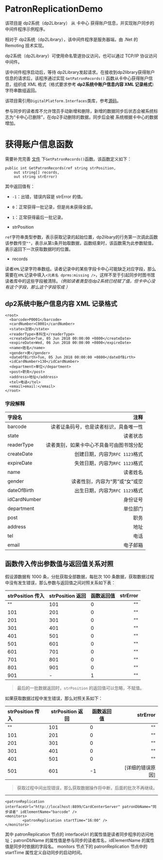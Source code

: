 # PatronReplicationDemo
该项目是 dp2系统（dp2Library） 从 卡中心 获得账户信息，并实现账户同步的中间件程序示例程序。

相对于 dp2系统（dp2Library），该中间件程序是服务器端，由 .Net 的 Remoting 技术实现。

dp2系统（dp2Library）可使用命名管道协议访问，也可以通过 TCP/IP 协议访问中间件。

该中间件程序启动后，等待 dp2Library发起请求。在接收到dp2library获得账户信息的请求后，该程序通过实现 `GetPatronRecords()` 函数从卡中心获得账户信息，组织成 XML 格式（格式要求参考 **dp2系统中账户信息内容 XML 记录格式**） 字符串数组返回。

该项目需引用`DigitalPlatform.Interfaces`类库，参考[源码](https://github.com/DigitalPlatform/dp2/tree/master/DigitalPlatform.Interfaces)。

参与同步的读者库不允许馆员手动新增和删除，新增的数据同步后状态会被系统标志为“卡中心已删除”，在dp2手动删除的数据，同步后会被 系统根据卡中心的数据增加。

# 获得账户信息函数
需要补充完善 [文件](https://github.com/paopaofeng/PatronReplicationDemo/blob/master/PatronReplicationDemo/CardCenterServer.cs) 下`GetPatronRecords()`函数。该函数定义如下：
```
public int GetPatronRecords(ref string strPosition, 
    out string[] records, 
    out string strError)
```
其中返回值有：

- `-1`：出错，错误内容是 strError 的值。
- `0`：正常获得一批记录，但是尚未获得全部。
- `1`：正常获得最后一批记录。


- strPosition

`ref`字符串类型参数，表示获取记录的起始位置，dp2libary的行务第一次调此函数该参数传空`""`，表示从第`1`条开始取数据，函数结束时，该函数需为此参数赋值，表示返回下一次获取数据时的位置。

- records

读者`XML`记录字符串数组。读者记录中的某些字段卡中心可能缺乏对应字段，那么需要在`XML`记录中填入`<元素名 dprms:missing />`，这样不至于引起同步时图书馆读者库中的这些字段被清除。*（例如读者类型在dp2系统已经赋了值，但卡中心没有这个字段，那么这个字段写成 <readerType dprms:missing/>）*

## dp2系统中账户信息内容 XML 记录格式

```
<root>
  <barcode>P0001</barcode> 
  <cardNumber>C0001</cardNumber> 
  <state>注销</state> 
  <readerType>本科生</readerType> 
  <createDate>Tue, 05 Jun 2018 00:00:00 +0800</createDate> 
  <expireDate>Wed, 06 Jun 2018 00:00:00 +0800</expireDate> 
  <name>姓名</name> 
  <gender>男</gender> 
  <dateOfBirth>Tue, 05 Jun 2018 00:00:00 +0800</dateOfBirth> 
  <idCardNumber>130</idCardNumber> 
  <department>单位</department> 
  <post>职务</post> 
  <address>地址</address> 
  <tel>电话</tel> 
  <email>email:</email> 
</root>
```
### 字段解释
|  字段名   |  注释  |
|:----------|---------:|
| barcode | 读者证条码号，也是读者标识，具备唯一性|
| state | 读者状态 |
| readerType | 读者类别，如果卡中心不具备可由图书馆分配 |
| createDate | 创建日期，内容为`RFC 1123`格式 |
| expireDate | 失效日期，内容为`RFC 1123`格式 |
| name | 读者姓名 |
| gender | 读者性别，内容为“男”或“女”或空 |
| dateOfBirth | 出生日期，内容为`RFC 1123`格式 |
| idCardNumber | 身份证号 |
| department | 单位部门 |
| post | 职务 |
| address | 地址 |
| tel | 电话 |
| email | 电子邮箱 |

## 函数传入传出参数值与返回值关系对照

假设源数据有 1000 条，分批获取全部数据，每批次 100 条数据，获取数据过程中没有发生错误，那么参数与返回值之间对照关系如下表：

| strPosition 传入 | strPosition 返回 | 函数返回值 | strError |
|:----------|---------|---------|---------:|
| "" | 101 | 0 | "" |
| 101 | 201 | 0 | "" |
| 201 | 301 | 0 | "" |
| 301 | 401 | 0 | "" |
| 401 | 501 | 0 | "" |
| 501 | 601 | 0 | "" |
| 601 | 701 | 0 | "" |
| 701 | 801 | 0 | "" |
| 801 | 901 | 0 | "" |
| 901 | - | 1 | "" |

>最后的一批数据返回时，`strPosition` 的返回值可以忽略，不赋值。


如果获取数据过程中发生错误，那么对照关系如下：

| strPosition 传入 | strPosition 返回 | 函数返回值 | strError |
|:----------|---------|---------|---------:|
| "" | 101 | 0 | "" |
| 101 | 201 | 0 | "" |
| 201 | 301 | 0 | "" |
| 301 | 401 | 0 | "" |
| 401 | 501 | 0 | "" |
| 501 | 601 | -1 | [详细的错误原因] |

>获取过程中间出现错误，那么获取数据操作将中断，后面的批次不再继续。


***
```
<patronReplication interfaceUrl="http://localhost:8899/CardCenterServer" patronDbName="同步读者" idElementName="barcode" />
<monitors>
        <patronReplication startTime="16:00" />
</monitors>
```
其中 patronReplication 节点的 interfaceUrl 的属性值是读者同步程序的访问地址；patronDbName 的属性值是参与同步的读者库名，idElementName 的属性值是同步时依据的字段名。
monitors 节点下的 patronReplication 节点中的 startTime 属性定义自动同步的启动时间。
